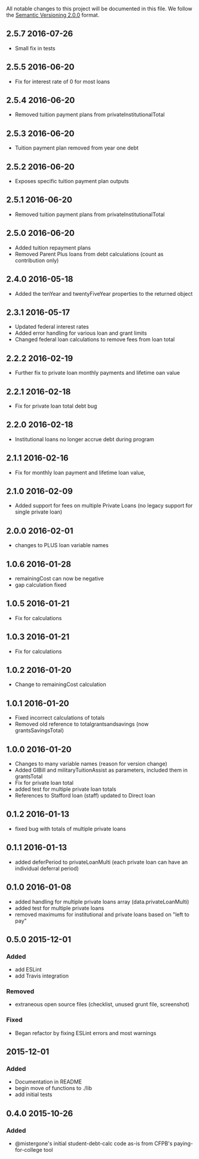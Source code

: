 All notable changes to this project will be documented in this file.
We follow the [Semantic Versioning 2.0.0](http://semver.org/) format.

## 2.5.7 2016-07-26
- Small fix in tests

## 2.5.5 2016-06-20
- Fix for interest rate of 0 for most loans

## 2.5.4 2016-06-20
- Removed tuition payment plans from privateInstitutionalTotal

## 2.5.3 2016-06-20
- Tuition payment plan removed from year one debt

## 2.5.2 2016-06-20
- Exposes specific tuition payment plan outputs

## 2.5.1 2016-06-20
- Removed tuition payment plans from privateInstitutionalTotal

## 2.5.0 2016-06-20
- Added tuition repayment plans
- Removed Parent Plus loans from debt calculations (count as contribution only)

## 2.4.0 2016-05-18
- Added the tenYear and twentyFiveYear properties to the returned object

## 2.3.1 2016-05-17
- Updated federal interest rates
- Added error handling for various loan and grant limits
- Changed federal loan calculations to remove fees from loan total

## 2.2.2 2016-02-19
- Further fix to private loan monthly payments and lifetime oan value

## 2.2.1 2016-02-18
- Fix for private loan total debt bug

## 2.2.0 2016-02-18
- Institutional loans no longer accrue debt during program

## 2.1.1 2016-02-16
- Fix for monthly loan payment and lifetime loan value,

## 2.1.0 2016-02-09
- Added support for fees on multiple Private Loans (no legacy support for single private loan)

## 2.0.0 2016-02-01
- changes to PLUS loan variable names

## 1.0.6 2016-01-28
- remainingCost can now be negative
- gap calculation fixed

## 1.0.5 2016-01-21
- Fix for calculations

## 1.0.3 2016-01-21
- Fix for calculations

## 1.0.2 2016-01-20
- Change to remainingCost calculation

## 1.0.1 2016-01-20
- Fixed incorrect calculations of totals
- Removed old reference to totalgrantsandsavings (now grantsSavingsTotal)

## 1.0.0 2016-01-20
- Changes to many variable names (reason for version change)
- Added GIBill and militaryTuitionAssist as parameters, included them in grantsTotal
- Fix for private loan total
- added test for multiple private loan totals
- References to Stafford loan (staff) updated to Direct loan

## 0.1.2 2016-01-13
- fixed bug with totals of multiple private loans

## 0.1.1 2016-01-13
- added deferPeriod to privateLoanMulti (each private loan can have an individual deferral period)

## 0.1.0 2016-01-08
- added handling for multiple private loans array (data.privateLoanMulti)
- added test for multiple private loans
- removed maximums for institutional and private loans based on "left to pay"

## 0.5.0 2015-12-01

### Added
- add ESLint
- add Travis integration

### Removed
- extraneous open source files (checklist, unused grunt file, screenshot)

### Fixed
- Began refactor by fixing ESLint errors and most warnings


## 2015-12-01

### Added
- Documentation in README
- begin move of functions to ./lib
- add initial tests


## 0.4.0 2015-10-26

### Added
- @mistergone's initial student-debt-calc code as-is from CFPB's paying-for-college tool
